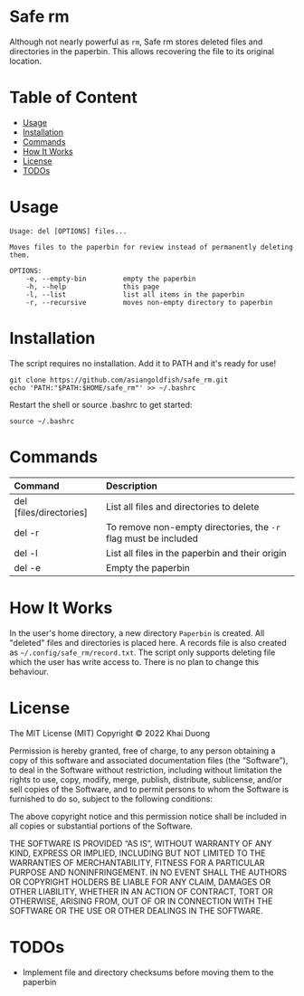 # Safe rm

Although not nearly powerful as `rm`, Safe rm stores deleted files and directories in the paperbin. This allows recovering the file to its original location.

# Table of Content
- [Usage](#usage)
- [Installation](#installation)
- [Commands](#commands)
- [How It Works](#how-it-works)
- [License](#license)
- [TODOs](#todos)

# Usage
```
Usage: del [OPTIONS] files...

Moves files to the paperbin for review instead of permanently deleting them.

OPTIONS:
    -e, --empty-bin         empty the paperbin
    -h, --help              this page
    -l, --list              list all items in the paperbin
    -r, --recursive         moves non-empty directory to paperbin

```

# Installation
The script requires no installation. Add it to PATH and it's ready for use!

```
git clone https://github.com/asiangoldfish/safe_rm.git
echo 'PATH:"$PATH:$HOME/safe_rm"' >> ~/.bashrc
```

Restart the shell or source .bashrc to get started:
```
source ~/.bashrc
```

# Commands
| Command | Description |
|:--------|:------------|
| del [files/directories] | List all files and directories to delete |
| del -r | To remove non-empty directories, the `-r` flag must be included |
| del -l | List all files in the paperbin and their origin |
| del -e | Empty the paperbin |

# How It Works
In the user's home directory, a new directory `Paperbin` is created. All "deleted" files and directories is placed here. A records file is also created as `~/.config/safe_rm/record.txt`. The script only supports deleting file which the user has write access to. There is no plan to change this behaviour.

# License
The MIT License (MIT)
Copyright © 2022 Khai Duong

Permission is hereby granted, free of charge, to any person obtaining a copy of this software and associated documentation files (the “Software”), to deal in the Software without restriction, including without limitation the rights to use, copy, modify, merge, publish, distribute, sublicense, and/or sell copies of the Software, and to permit persons to whom the Software is furnished to do so, subject to the following conditions:

The above copyright notice and this permission notice shall be included in all copies or substantial portions of the Software.

THE SOFTWARE IS PROVIDED “AS IS”, WITHOUT WARRANTY OF ANY KIND, EXPRESS OR IMPLIED, INCLUDING BUT NOT LIMITED TO THE WARRANTIES OF MERCHANTABILITY, FITNESS FOR A PARTICULAR PURPOSE AND NONINFRINGEMENT. IN NO EVENT SHALL THE AUTHORS OR COPYRIGHT HOLDERS BE LIABLE FOR ANY CLAIM, DAMAGES OR OTHER LIABILITY, WHETHER IN AN ACTION OF CONTRACT, TORT OR OTHERWISE, ARISING FROM, OUT OF OR IN CONNECTION WITH THE SOFTWARE OR THE USE OR OTHER DEALINGS IN THE SOFTWARE.

# TODOs
- Implement file and directory checksums before moving them to the paperbin